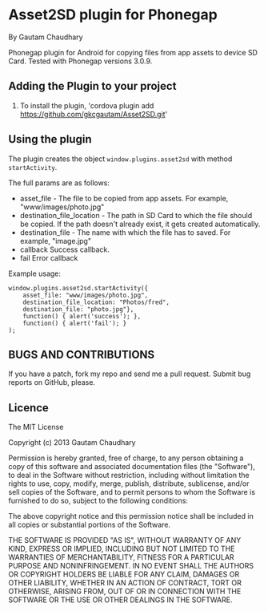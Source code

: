 # Asset2SD plugin for Phonegap #
By Gautam Chaudhary

Phonegap plugin for Android for copying files from app assets to device SD Card.
Tested with Phonegap versions 3.0.9.

## Adding the Plugin to your project ##

1. To install the plugin, 'cordova plugin add https://github.com/gkcgautam/Asset2SD.git'

## Using the plugin ##
The plugin creates the object `window.plugins.asset2sd` with method `startActivity`. 

The full params are as follows:

* asset_file - The file to be copied from app assets. For example, "www/images/photo.jpg"
* destination_file_location - The path in SD Card to which the file should be copied. If the path doesn't already exist, it gets created automatically.
* destination_file - The name with which the file has to saved. For example, "image.jpg"
* callback Success callback.
* fail Error callback

Example usage:

    window.plugins.asset2sd.startActivity({
		asset_file: "www/images/photo.jpg",
		destination_file_location: "Photos/fred",
		destination_file: "photo.jpg"},
		function() { alert('success'); }, 
		function() { alert('fail'); }
	);       

	
## BUGS AND CONTRIBUTIONS ##
If you have a patch, fork my repo and send me a pull request. Submit bug reports on GitHub, please.
	
## Licence ##

The MIT License

Copyright (c) 2013 Gautam Chaudhary

Permission is hereby granted, free of charge, to any person obtaining a copy
of this software and associated documentation files (the "Software"), to deal
in the Software without restriction, including without limitation the rights
to use, copy, modify, merge, publish, distribute, sublicense, and/or sell
copies of the Software, and to permit persons to whom the Software is
furnished to do so, subject to the following conditions:

The above copyright notice and this permission notice shall be included in
all copies or substantial portions of the Software.

THE SOFTWARE IS PROVIDED "AS IS", WITHOUT WARRANTY OF ANY KIND, EXPRESS OR
IMPLIED, INCLUDING BUT NOT LIMITED TO THE WARRANTIES OF MERCHANTABILITY,
FITNESS FOR A PARTICULAR PURPOSE AND NONINFRINGEMENT. IN NO EVENT SHALL THE
AUTHORS OR COPYRIGHT HOLDERS BE LIABLE FOR ANY CLAIM, DAMAGES OR OTHER
LIABILITY, WHETHER IN AN ACTION OF CONTRACT, TORT OR OTHERWISE, ARISING FROM,
OUT OF OR IN CONNECTION WITH THE SOFTWARE OR THE USE OR OTHER DEALINGS IN
THE SOFTWARE.
